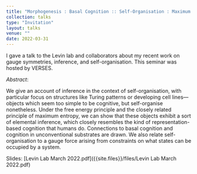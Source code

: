 ```yaml
---
title: "Morphogenesis : Basal Cognition :: Self-Organisation : Maximum Entropy"
collection: talks
type: "Invitation"
layout: talks
venue: ""
date: 2022-03-31
---
```


I gave a talk to the Levin lab and collaborators about my recent work on gauge symmetries, inference, and self-organisation. This seminar was hosted by VERSES.

_Abstract_: 

We give an account of inference in the context of self-organisation, with particular focus on structures like Turing patterns or developing cell lines—objects which seem too simple to be cognitive, but self-organise nonetheless. Under the free energy principle and the closely related principle of maximum entropy, we can show that these objects exhibit a sort of elemental inference, which closely resembles the kind of representation-based cognition that humans do. Connections to basal cognition and cognition in unconventional substrates are drawn. We also relate self-organisation to a gauge force arising from constraints on what states can be occupied by a system.

Slides: [Levin Lab March 2022.pdf]({{site.files}}/files/Levin Lab March 2022.pdf)
